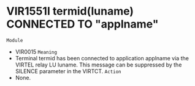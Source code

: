 # VIR1551I termid(luname) CONNECTED TO "applname"
`Module`
- VIR0015
`Meaning`
- Terminal termid has been connected to application applname via the VIRTEL relay LU luname. This message can be suppressed by the SILENCE parameter in the VIRTCT.
`Action`
- None.
